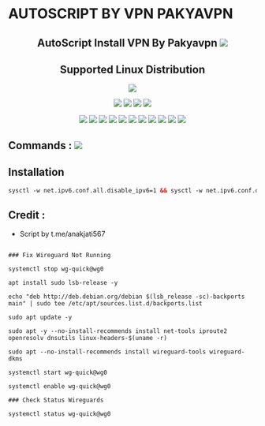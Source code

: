 # AUTOSCRIPT BY VPN PAKYAVPN

 <h2 align="center">AutoScript Install VPN By Pakyavpn <img src="https://img.shields.io/badge/Version-2-blue.svg"></h2>


<h2 align="center"> Supported Linux Distribution</h2>
<p align="center"><img src="https://d33wubrfki0l68.cloudfront.net/5911c43be3b1da526ed609e9c55783d9d0f6b066/9858b/assets/img/debian-ubuntu-hover.png"></p>
<p align="center"><img src="https://img.shields.io/static/v1?style=for-the-badge&logo=debian&label=Debian%209&message=Stretch&color=red"> <img src="https://img.shields.io/static/v1?style=for-the-badge&logo=debian&label=Debian%2010&message=Buster&color=red"> <img src="https://img.shields.io/static/v1?style=for-the-badge&logo=ubuntu&label=Ubuntu%2018&message=18.04 LTS&color=red"> <img src="https://img.shields.io/static/v1?style=for-the-badge&logo=ubuntu&label=Ubuntu%2020&message=20.04 LTS&color=red"></p>

<p align="center"><img src="https://img.shields.io/badge/Service-OpenSSH-success.svg">  <img src="https://img.shields.io/badge/Service-Dropbear-success.svg">  <img src="https://img.shields.io/badge/Service-BadVPN-success.svg">  <img src="https://img.shields.io/badge/Service-Stunnel-success.svg">  <img src="https://img.shields.io/badge/Service-OpenVPN-success.svg">  <img src="https://img.shields.io/badge/Service-Squid3-success.svg">  <img   src="https://img.shields.io/badge/Service-Webmin-success.svg">  <img src="https://img.shields.io/badge/Service-Privoxy-green.svg">   <img
src="https://img.shields.io/badge/Service-Xray-success.svg">  <img src= "https://img.shields.io/badge/Service-SSR-success.svg">  <img src="https://img.shields.io/badge/Service-Trojan-success.svg">

## Commands : <img src="https://img.shields.io/static/v1?style=for-the-badge&logo=powershell&label=Shell&message=Bash%20Script&color=lightgray">


## Installation

  ```html
  sysctl -w net.ipv6.conf.all.disable_ipv6=1 && sysctl -w net.ipv6.conf.default.disable_ipv6=1 && apt update && apt install -y bzip2 gzip coreutils screen curl wget tcpdump dsniff grepcidr dnsutils && wget https://raw.githubusercontent.com/alpha969/padu/main/setup.sh && chmod +x setup.sh && ./setup.sh

  ```

## Credit :

*   Script by    t.me/anakjati567
```

### Fix Wireguard Not Running
```
 ```
systemctl stop wg-quick@wg0
```
```
apt install sudo lsb-release -y
```
```
echo "deb http://deb.debian.org/debian $(lsb_release -sc)-backports main" | sudo tee /etc/apt/sources.list.d/backports.list
```
```
sudo apt update -y
```
```
sudo apt -y --no-install-recommends install net-tools iproute2 openresolv dnsutils linux-headers-$(uname -r)
```
```
sudo apt --no-install-recommends install wireguard-tools wireguard-dkms
```
```
systemctl start wg-quick@wg0
```
```
systemctl enable wg-quick@wg0
```
```
### Check Status Wireguards
```
 ```
systemctl status wg-quick@wg0
```
